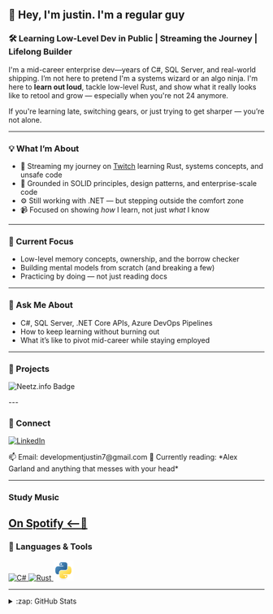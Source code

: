 ## 👋 Hey, I'm justin. I'm a regular guy

### 🛠️ Learning Low-Level Dev in Public | Streaming the Journey | Lifelong Builder

I'm a mid-career enterprise dev—years of C#, SQL Server, and real-world shipping. I’m not here to pretend I'm a systems wizard or an algo ninja. I'm here to **learn out loud**, tackle low-level Rust, and show what it really looks like to retool and grow — especially when you're not 24 anymore.

If you're learning late, switching gears, or just trying to get sharper — you’re not alone.

---

### 💡 What I’m About
- 🦀 Streaming my journey on <a href='https://www.twitch.tv/justinprogdev'>Twitch</a> learning Rust, systems concepts, and unsafe code
- 🧱 Grounded in SOLID principles, design patterns, and enterprise-scale code
- ⚙️ Still working with .NET — but stepping outside the comfort zone
- 📹 Focused on showing *how* I learn, not just *what* I know

---

### 🌱 Current Focus
- Low-level memory concepts, ownership, and the borrow checker
- Building mental models from scratch (and breaking a few)
- Practicing by doing — not just reading docs

---

### 💬 Ask Me About
- C#, SQL Server, .NET Core APIs, Azure DevOps Pipelines
- How to keep learning without burning out
- What it’s like to pivot mid-career while staying employed

---
### 🚀 Projects

<p align="left">
  <a href="https://www.neetz.info/about" target="_blank" style="text-decoration: none;">
    <img src="https://img.shields.io/badge/🌍%20Neetz.info-Explore-blueviolet?style=for-the-badge" alt="Neetz.info Badge"/>
  </a>
</p>
---

### 🔗 Connect
<p align="left">
  <a href="https://linkedin.com/in/bizdork" target="_blank">
    <img src="https://raw.githubusercontent.com/rahuldkjain/github-profile-readme-generator/master/src/images/icons/Social/linked-in-alt.svg" alt="LinkedIn" height="30" width="40" />
  </a>
</p>  
📫 Email: developmentjustin7@gmail.com  
📗 Currently reading: *Alex Garland and anything that messes with your head*

---

### Study Music
<a href="https://open.spotify.com/embed/playlist/3UZBbC2ggIJngukY3DVgP6">On Spotify <--👀</a>
---

### 🧰 Languages & Tools
<p align="left">
  <a href="https://learn.microsoft.com/en-us/dotnet/csharp/" target="_blank">
    <img src="https://upload.wikimedia.org/wikipedia/commons/b/bd/Logo_C_sharp.svg" alt="C#" width="40" height="40"/>
  </a>
  <a href="https://www.rust-lang.org/" target="_blank">
    <img src="https://upload.wikimedia.org/wikipedia/commons/d/d5/Rust_programming_language_black_logo.svg" alt="Rust" width="40" height="40"/>
  </a>
  <a href="https://www.python.org" target="_blank">
    <img src="https://raw.githubusercontent.com/devicons/devicon/master/icons/python/python-original.svg" alt="Python" width="40" height="40"/>
  </a>
</p>

---

<details>
  <summary>:zap: GitHub Stats</summary>
  <a href="https://github.com/justinprogdev/github-readme-stats">
    <img align="center" src="https://github-readme-stats.vercel.app/api?username=justinprogdev&show_icons=true&include_all_commits=true&theme=dracula&hide_border=true" alt="GitHub stats" />
  </a>
  <br><br>
  <a href="https://github.com/justinprogdev/github-readme-stats">
    <img align="center" src="https://github-readme-stats.vercel.app/api/top-langs/?username=justinprogdev&theme=dracula&hide_border=true" />
  </a>
</details>
